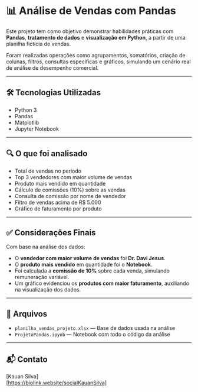 # 📊 Análise de Vendas com Pandas

Este projeto tem como objetivo demonstrar habilidades práticas com **Pandas**, **tratamento de dados** e **visualização em Python**, a partir de uma planilha fictícia de vendas.

Foram realizadas operações como agrupamentos, somatórios, criação de colunas, filtros, consultas específicas e gráficos, simulando um cenário real de análise de desempenho comercial.

---

## 🛠 Tecnologias Utilizadas

- Python 3
- Pandas
- Matplotlib
- Jupyter Notebook

---

## 🔍 O que foi analisado

- Total de vendas no período
- Top 3 vendedores com maior volume de vendas
- Produto mais vendido em quantidade
- Cálculo de comissões (10%) sobre as vendas
- Consulta de comissão por nome de vendedor
- Filtro de vendas acima de R$ 5.000
- Gráfico de faturamento por produto

---

## ✅ Considerações Finais

Com base na análise dos dados:

- O **vendedor com maior volume de vendas** foi **Dr. Davi Jesus**.
- O **produto mais vendido** em quantidade foi o **Notebook**.
- Foi calculada a **comissão de 10%** sobre cada venda, simulando remuneração variável.
- Um gráfico evidenciou os **produtos com maior faturamento**, auxiliando na visualização dos dados.

---

## 📁 Arquivos

- `planilha_vendas_projeto.xlsx` — Base de dados usada na análise
- `ProjetoPandas.ipynb` — Notebook com todo o código da análise

---


## 📬 Contato

[Kauan Silva]  
[https://biolink.website/socialKauanSilva]  
